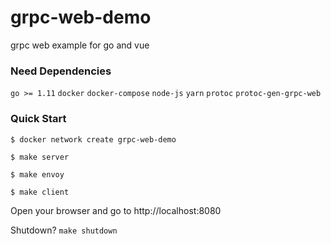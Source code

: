 # grpc-web-demo

grpc web example for go and vue

### Need Dependencies

`go >= 1.11` `docker` `docker-compose` `node-js` `yarn` `protoc` `protoc-gen-grpc-web`

### Quick Start

```shell
$ docker network create grpc-web-demo

$ make server

$ make envoy

$ make client
```

Open your browser and go to http://localhost:8080

Shutdown? `make shutdown`